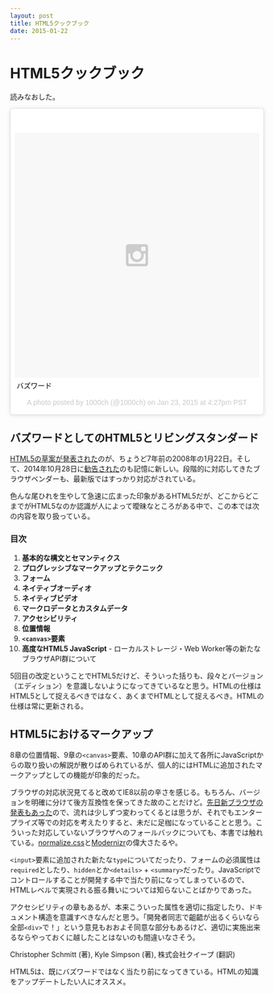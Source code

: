 ```yaml
---
layout: post
title: HTML5クックブック
date: 2015-01-22
---
```


# HTML5クックブック

読みなおした。

<blockquote class="instagram-media" data-instgrm-captioned data-instgrm-version="4" style=" background:#FFF; border:0; border-radius:3px; box-shadow:0 0 1px 0 rgba(0,0,0,0.5),0 1px 10px 0 rgba(0,0,0,0.15); margin: 1px; max-width:658px; padding:0; width:99.375%; width:-webkit-calc(100% - 2px); width:calc(100% - 2px);"><div style="padding:8px;"> <div style=" background:#F8F8F8; line-height:0; margin-top:40px; padding:50% 0; text-align:center; width:100%;"> <div style=" background:url(data:image/png;base64,iVBORw0KGgoAAAANSUhEUgAAACwAAAAsCAMAAAApWqozAAAAGFBMVEUiIiI9PT0eHh4gIB4hIBkcHBwcHBwcHBydr+JQAAAACHRSTlMABA4YHyQsM5jtaMwAAADfSURBVDjL7ZVBEgMhCAQBAf//42xcNbpAqakcM0ftUmFAAIBE81IqBJdS3lS6zs3bIpB9WED3YYXFPmHRfT8sgyrCP1x8uEUxLMzNWElFOYCV6mHWWwMzdPEKHlhLw7NWJqkHc4uIZphavDzA2JPzUDsBZziNae2S6owH8xPmX8G7zzgKEOPUoYHvGz1TBCxMkd3kwNVbU0gKHkx+iZILf77IofhrY1nYFnB/lQPb79drWOyJVa/DAvg9B/rLB4cC+Nqgdz/TvBbBnr6GBReqn/nRmDgaQEej7WhonozjF+Y2I/fZou/qAAAAAElFTkSuQmCC); display:block; height:44px; margin:0 auto -44px; position:relative; top:-22px; width:44px;"></div></div> <p style=" margin:8px 0 0 0; padding:0 4px;"> <a href="https://instagram.com/p/yN3B56hp8F/" style=" color:#000; font-family:Arial,sans-serif; font-size:14px; font-style:normal; font-weight:normal; line-height:17px; text-decoration:none; word-wrap:break-word;" target="_top">バズワード</a></p> <p style=" color:#c9c8cd; font-family:Arial,sans-serif; font-size:14px; line-height:17px; margin-bottom:0; margin-top:8px; overflow:hidden; padding:8px 0 7px; text-align:center; text-overflow:ellipsis; white-space:nowrap;">A photo posted by 1000ch (@1000ch) on <time style=" font-family:Arial,sans-serif; font-size:14px; line-height:17px;" datetime="2015-01-24T00:27:43+00:00">Jan 23, 2015 at 4:27pm PST</time></p></div></blockquote>

## バズワードとしてのHTML5とリビングスタンダード

[HTML5の草案が発表された](http://www.w3.org/2008/02/html5-pressrelease.html.ja)のが、ちょうど7年前の2008年の1月22日。そして、2014年10月28日に[勧告された](http://www.w3.org/2014/10/html5-rec.html.ja)のも記憶に新しい。段階的に対応してきたブラウザベンダーも、最新版ではすっかり対応がされている。

色んな尾ひれを生やして急速に広まった印象があるHTML5だが、どこからどこまでがHTML5なのか認識が人によって曖昧なところがある中で、この本では次の内容を取り扱っている。

### 目次

1. **基本的な構文とセマンティクス**
2. **プログレッシブなマークアップとテクニック**
3. **フォーム**
4. **ネイティブオーディオ**
5. **ネイティブビデオ**
6. **マークロデータとカスタムデータ**
7. **アクセシビリティ**
8. **位置情報**
9. **`<canvas>`要素**
10. **高度なHTML5 JavaScript** - ローカルストレージ・Web Worker等の新たなブラウザAPI群について

5回目の改定ということでHTML5だけど、そういった括りも、段々とバージョン（エディション）を意識しないようになってきているなと思う。HTMLの仕様はHTML5として捉えるべきではなく、あくまでHTMLとして捉えるべき。HTMLの仕様は常に更新される。

## HTML5におけるマークアップ

8章の位置情報、9章の`<canvas>`要素、10章のAPI群に加えて各所にJavaScriptからの取り扱いの解説が散りばめられているが、個人的にはHTMLに追加されたマークアップとしての機能が印象的だった。

ブラウザの対応状況見てると改めてIE8以前の辛さを感じる。もちろん、バージョンを明確に分けて後方互換性を保ってきた故のことだけど。[先日新ブラウザの発表もあった](http://www.itmedia.co.jp/news/articles/1501/22/news047.html)ので、流れは少しずつ変わってくるとは思うが、それでもエンタープライズ等での対応を考えたりすると、未だに足枷になっていることと思う。こういった対応していないブラウザへのフォールバックについても、本書では触れている。[normalize.css](https://github.com/necolas/normalize.css)と[Modernizr](https://github.com/Modernizr/Modernizr)の偉大さたるや。

`<input>`要素に追加された新たな`type`についてだったり、フォームの必須属性は`required`としたり、`hidden`とか`<details>` + `<summary>`だったり。JavaScriptでコントロールすることが開発する中で当たり前になってしまっているので、HTMLレベルで実現される振る舞いについては知らないことばかりであった。

アクセシビリティの章もあるが、本来こういった属性を適切に指定したり、ドキュメント構造を意識すべきなんだと思う。「開発者同志で齟齬が出るくらいなら全部`<div>`で！」という意見もおおよそ同意な部分もあるけど、適切に実施出来るならやっておくに越したことはないのも間違いなさそう。

<affiliate-link
  src="https://images-na.ssl-images-amazon.com/images/I/51MGrl%2BdO1L._SX389_BO1,204,203,200_.jpg"
  href="https://www.amazon.co.jp/dp/4873115477/"
  tag="1000ch-22"
  title="HTML5クックブック">
  Christopher Schmitt (著), Kyle Simpson (著), 株式会社クイープ (翻訳)
</affiliate-link>

HTML5は、既にバズワードではなく当たり前になってきている。HTMLの知識をアップデートしたい人にオススメ。
